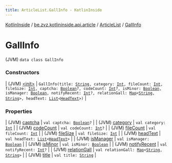 ```yaml
---
title: ArticleList.GallInfo - KotlinInside
---
```


[KotlinInside](../../../index.html) / [be.zvz.kotlininside.api.article](../../index.html) / [ArticleList](../index.html) / [GallInfo](./index.html)

# GallInfo

(JVM) `data class GallInfo`

### Constructors

| (JVM) [&lt;init&gt;](-init-.html) | `GallInfo(title: `[`String`](https://kotlinlang.org/api/latest/jvm/stdlib/kotlin/-string/index.html)`, category: `[`Int`](https://kotlinlang.org/api/latest/jvm/stdlib/kotlin/-int/index.html)`, fileCount: `[`Int`](https://kotlinlang.org/api/latest/jvm/stdlib/kotlin/-int/index.html)`, fileSize: `[`Int`](https://kotlinlang.org/api/latest/jvm/stdlib/kotlin/-int/index.html)`, captcha: `[`Boolean`](https://kotlinlang.org/api/latest/jvm/stdlib/kotlin/-boolean/index.html)`?, codeCount: `[`Int`](https://kotlinlang.org/api/latest/jvm/stdlib/kotlin/-int/index.html)`?, isMinor: `[`Boolean`](https://kotlinlang.org/api/latest/jvm/stdlib/kotlin/-boolean/index.html)`, isManager: `[`Boolean`](https://kotlinlang.org/api/latest/jvm/stdlib/kotlin/-boolean/index.html)`, notifyRecent: `[`Int`](https://kotlinlang.org/api/latest/jvm/stdlib/kotlin/-int/index.html)`?, relationGall: `[`Map`](https://kotlinlang.org/api/latest/jvm/stdlib/kotlin.collections/-map/index.html)`<`[`String`](https://kotlinlang.org/api/latest/jvm/stdlib/kotlin/-string/index.html)`, `[`String`](https://kotlinlang.org/api/latest/jvm/stdlib/kotlin/-string/index.html)`>, headText: `[`List`](https://kotlinlang.org/api/latest/jvm/stdlib/kotlin.collections/-list/index.html)`<`[`HeadText`](../../../be.zvz.kotlininside.api.type/-head-text/index.html)`>)` |

### Properties

| (JVM) [captcha](captcha.html) | `val captcha: `[`Boolean`](https://kotlinlang.org/api/latest/jvm/stdlib/kotlin/-boolean/index.html)`?` |
| (JVM) [category](category.html) | `val category: `[`Int`](https://kotlinlang.org/api/latest/jvm/stdlib/kotlin/-int/index.html) |
| (JVM) [codeCount](code-count.html) | `val codeCount: `[`Int`](https://kotlinlang.org/api/latest/jvm/stdlib/kotlin/-int/index.html)`?` |
| (JVM) [fileCount](file-count.html) | `val fileCount: `[`Int`](https://kotlinlang.org/api/latest/jvm/stdlib/kotlin/-int/index.html) |
| (JVM) [fileSize](file-size.html) | `val fileSize: `[`Int`](https://kotlinlang.org/api/latest/jvm/stdlib/kotlin/-int/index.html) |
| (JVM) [headText](head-text.html) | `val headText: `[`List`](https://kotlinlang.org/api/latest/jvm/stdlib/kotlin.collections/-list/index.html)`<`[`HeadText`](../../../be.zvz.kotlininside.api.type/-head-text/index.html)`>` |
| (JVM) [isManager](is-manager.html) | `val isManager: `[`Boolean`](https://kotlinlang.org/api/latest/jvm/stdlib/kotlin/-boolean/index.html) |
| (JVM) [isMinor](is-minor.html) | `val isMinor: `[`Boolean`](https://kotlinlang.org/api/latest/jvm/stdlib/kotlin/-boolean/index.html) |
| (JVM) [notifyRecent](notify-recent.html) | `val notifyRecent: `[`Int`](https://kotlinlang.org/api/latest/jvm/stdlib/kotlin/-int/index.html)`?` |
| (JVM) [relationGall](relation-gall.html) | `val relationGall: `[`Map`](https://kotlinlang.org/api/latest/jvm/stdlib/kotlin.collections/-map/index.html)`<`[`String`](https://kotlinlang.org/api/latest/jvm/stdlib/kotlin/-string/index.html)`, `[`String`](https://kotlinlang.org/api/latest/jvm/stdlib/kotlin/-string/index.html)`>` |
| (JVM) [title](title.html) | `val title: `[`String`](https://kotlinlang.org/api/latest/jvm/stdlib/kotlin/-string/index.html) |

